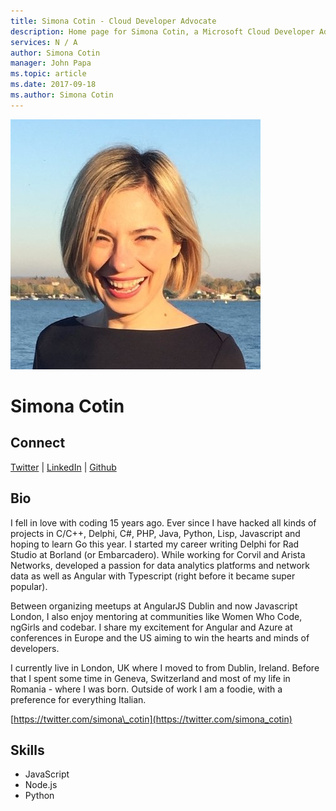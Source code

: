 ```yaml
---
title: Simona Cotin - Cloud Developer Advocate
description: Home page for Simona Cotin, a Microsoft Cloud Developer Advocate
services: N / A
author: Simona Cotin
manager: John Papa
ms.topic: article
ms.date: 2017-09-18
ms.author: Simona Cotin
---
```


![Image of Simona Cotin](media/profiles/simona-cotin.png)

# Simona Cotin


## Connect
[Twitter](https://twitter.com/simona_cotin) | [LinkedIn](https://linkedin.com/in/simona-cotin) | [Github](https://github.com/simonaco)

## Bio

I fell in love with coding 15 years ago. Ever since I have hacked all kinds of projects in C/C++, Delphi, C#, PHP, Java, Python, Lisp, Javascript and hoping to learn Go this year. I started my career writing Delphi for Rad Studio at Borland (or Embarcadero). While working for Corvil and Arista Networks, developed a passion for data analytics platforms and network data as well as Angular with Typescript (right before it became super popular).

Between organizing meetups at AngularJS Dublin and now Javascript London, I also enjoy mentoring at communities like Women Who Code, ngGirls and codebar. I share my excitement for Angular and Azure at conferences in Europe and the US aiming to win the hearts and minds of developers.

I currently live in London, UK where I moved to from Dublin, Ireland. Before that I spent some time in Geneva, Switzerland and most of my life in Romania - where I was born. Outside of work I am a foodie, with a preference for everything Italian. 

[https://twitter.com/simona\_cotin](https://twitter.com/simona_cotin)

## Skills

* JavaScript
* Node.js
* Python



